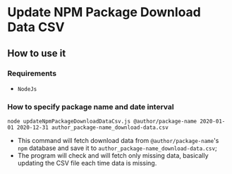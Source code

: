 # Update NPM Package Download Data CSV

## How to use it

### Requirements

- `NodeJs`

### How to specify package name and date interval

```console
node updateNpmPackageDownloadDataCsv.js @author/package-name 2020-01-01 2020-12-31 author_package-name_download-data.csv
```

- This command will fetch download data from `@author/package-name`'s `npm` database and save it to `author_package-name_download-data.csv`;
- The program will check and will fetch only missing data, basically updating the CSV file each time data is missing.
